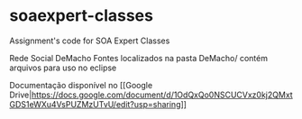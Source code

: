 soaexpert-classes
=================

Assignment's code for SOA Expert Classes

Rede Social DeMacho
 Fontes localizados na pasta DeMacho/ contém arquivos para uso no eclipse
 
 Documentação disponível no [[Google Drive|https://docs.google.com/document/d/1OdQxQo0NSCUCVxz0kj2QMxtGDS1eWXu4VsPUZMzUTvU/edit?usp=sharing]]
 
